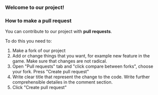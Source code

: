 ### Welcome to our project!

### How to make a pull request
You can contribute to our project with **pull requests**.

To do this you need to:

1. Make a fork of our project
2. Add or change things that you want, for example new feature in the game. Make sure that changes are not radical.
3. Open "Pull requests" tab and "click compare between forks", choose your fork. Press "Create pull request"
4. Write clear title that represent the change to the code. Write further comprehensible detailes in the comment section.
5. Click "Create pull request"
